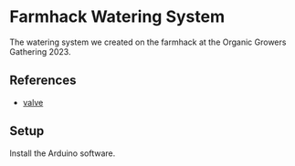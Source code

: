 # Farmhack Watering System

The watering system we created on the farmhack at the Organic Growers Gathering 2023.

## References

- [valve]

## Setup

Install the Arduino software.



[valve]: https://www.amazon.co.uk/dp/B08XK896N4?psc=1&ref=ppx_yo2ov_dt_b_product_details

